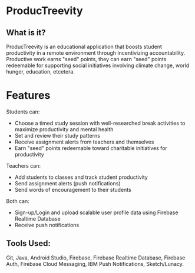 # ProducTreevity

## What is it?
ProducTreevity is an educational application that boosts student productivity in a remote environment through incentivizing accountability. Productive work earns "seed" points, they can earn "seed" points redeemable for supporting social initiatives involving climate change, world hunger, education, etcetera.

# Features
Students can:
- Choose a timed study session with well-researched break activities to maximize productivity and mental health
- Set and review their study patterns 
- Receive assignment alerts from teachers and themselves
- Earn "seed" points redeemable toward charitable initiatives for productivity

Teachers can:
- Add students to classes and track student productivity
- Send assignment alerts (push notifications)
- Send words of encouragement to their students

Both can: 
- Sign-up/Login and upload scalable user profile data using Firebase Realtime Database
- Receive push notifications


## Tools Used:
Git, Java, Android Studio, Firebase, Firebase Realtime Database, Firebase Auth, Firebase Cloud Messaging, IBM Push Notifications, Sketch/Lunacy. 

